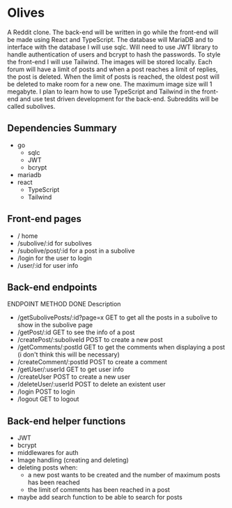 # Olives

A Reddit clone. The back-end will be written in go while the front-end will be made using React and TypeScript. The database will MariaDB and to interface with the database I will use sqlc. Will need to use JWT library to handle authentication of users and bcrypt to hash the passwords. To style the front-end I will use Tailwind. The images will be stored locally. Each forum will have a limit of posts and when a post reaches a limit of replies, the post is deleted. When the limit of posts is reached, the oldest post will be deleted to make room for a new one. The maximum image size will 1 megabyte. I plan to learn how to use TypeScript and Tailwind in the front-end and use test driven development for the back-end. Subreddits will be called subolives.

## Dependencies Summary

- go
	- sqlc
	- JWT
	- bcrypt
- mariadb
- react
	- TypeScript
	- Tailwind

## Front-end pages

- /                        home
- /subolive/:id            for subolives
- /subolive/post/:id       for a post in a subolive
- /login                   for the user to login
- /user/:id                for user info

## Back-end endpoints

   ENDPOINT                        METHOD   DONE   Description

- /getSubolivePosts/:id?page=x     GET             to get all the posts in a subolive to show in the subolive page
- /getPost/:id                     GET             to see the info of a post
- /createPost/:suboliveId          POST            to create a new post
- /getComments/:postId             GET             to get the comments when displaying a post (i don't think this will be necessary)
- /createComment/:postId           POST            to create a comment
- /getUser/:userId                 GET             to get user info
- /createUser                      POST            to create a new user
- /deleteUser/:userId              POST            to delete an existent user
- /login                           POST            to login
- /logout                          GET             to logout

## Back-end helper functions

- JWT
- bcrypt
- middlewares for auth
- Image handling (creating and deleting)
- deleting posts when:
	- a new post wants to be created and the number of maximum posts has been reached
	- the limit of comments has been reached in a post
- maybe add search function to be able to search for posts








